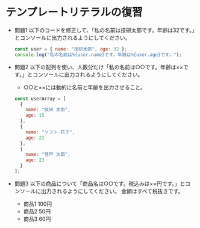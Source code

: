 # テンプレートリテラルの復習

* 問題1 以下のコードを修正して、「私の名前は技研太郎です。年齢は32です。」とコンソールに出力されるようにしてください。

  ```js
  const user = { name: "技研太郎", age: 32 };
  console.log("私の名前は%{user.name}です。年齢は%{user.age}です。");
  ```

* 問題2 以下の配列を使い、人数分だけ「私の名前は○○です。年齢は××です。」とコンソールに出力されるようにしてください。  
   * ○○と××には動的に名前と年齢を出力させること。

  ```js
  const userArray = [
    {
      name: "技研 太郎",
      age: 15
    },
    {
      name: "ソフト 花子",
      age: 22
    },
    {
      name: "登戸 次郎",
      age: 23
    }
  ];
  ```


* 問題3 以下の商品について「商品名は○○です。税込みは××円です。」とコンソールに出力されるようにしてください。 金額はすべて税抜きです。
  * 商品1 100円
  * 商品2 50円
  * 商品3 60円
